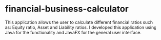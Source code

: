 # financial-business-calculator

This application allows the user to calculate different financial ratios such as: Equity ratio, Asset and Liability ratios. 
I developed this application using Java for the functionality and JavaFX for the general user interface. 
